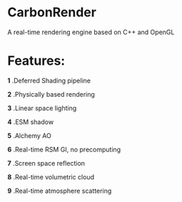 # CarbonRender
A real-time rendering engine based on C++ and OpenGL

# **Features:**
**1** .Deferred Shading pipeline

**2** .Physically based rendering

**3** .Linear space lighting

**4** .ESM shadow

**5** .Alchemy AO

**6** .Real-time RSM GI, no precomputing

**7** .Screen space reflection

**8** .Real-time volumetric cloud

**9** .Real-time atmosphere scattering
